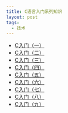 ```yaml
---
title: C语言入门系列知识
layout: post
tags:
  - 技术
---
```


- [C入门（一）]()
- [C入门（二）]()
- [C入门（三）]()
- [C入门（四）]()
- [C入门（五）]()
- [C入门（六）]()
- [C入门（七）]()
- [C入门（八）]()
- [C入门（九）](http://fromwiz.com/share/s/09FnQG0uDkMA2tyWxz1kLdUr0X2G3539UAyU2gtZLC1BhkVu)